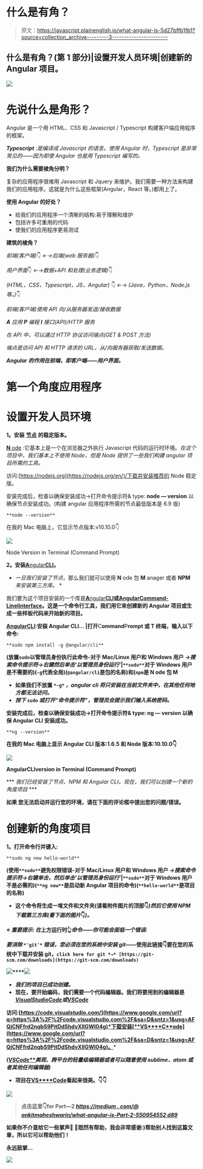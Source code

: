 # 什么是有角？

> 原文：<https://javascript.plainenglish.io/what-angular-is-5d27bffb1fb1?source=collection_archive---------3----------------------->

## 什么是有角？(第 1 部分)|设置开发人员环境|创建新的 Angular 项目。

![](img/da45a5b23e8d0155ce12329579d697b8.png)

# 先说什么是角形？

Angular 是一个用 HTML、CSS 和 Javascript / Typescript 构建客户端应用程序的框架。

***Typescript*** *:是编译成 Javascript 的语言。使用 Angular 时，Typescript 是非常常见的——因为即使 Angular 也是用 Typescript 编写的。*

**我们为什么需要棱角分明？**

复杂的应用程序很难用 Javascript 和 Jquery 来维护。我们需要一种方法来构建我们的应用程序。这就是为什么这些框架(Angular，React 等。)都用上了。

**使用 Angular 的好处？**

*   给我们的应用程序一个清晰的结构:易于理解和维护
*   包括许多可重用的代码
*   使我们的应用程序更易测试

**建筑的棱角？**

*前端(客户端)*👇 *←→后端(web 服务器)*👇

*用户界面*👇 *←→数据+API 和处理(业务逻辑)*👇

*(HTML，CSS，Typescript，JS，Angular)* 👇 *←→ (Java，Python，Node.js 等。)*👇

*前端(客户端)使用 API 向/从服务器发送/接收数据*

***A*** *应用* ***P*** *编程* ***I*** *接口(API)/HTTP 服务*

*在 API 中，可以通过 HTTP 协议访问端点(GET & POST 方法)*

*端点是访问 API 和 HTTP 请求的 URL，从/向服务器获取/发送数据。*

***Angular 的作用在前端，即客户端——用户界面。***

# 第一个角度应用程序

# 设置开发人员环境

**1。安装** [**节点**](https://nodejs.org) **的稳定版本。**

[**N** ode](https://nodejs.org) :它基本上是一个在浏览器之外执行 Javascript 代码的运行时环境。*在这个项目中，我们基本上不使用 Node，但是 Node 提供了一些我们构建 angular 项目所需的工具。*

访问:[https://nodejs.org](https://nodejs.org/en/)/下载并安装推荐的 Node 稳定版。

安装完成后，检查以确保安装成功->打开命令提示符& type: **node — version** 以确保节点安装成功。(构建 angular 应用程序所需的节点最低版本是 6.9 版)

```
**node --version**
```

在我的 Mac 电脑上，它显示节点版本:v10.10.0👇

![](img/43973c61c1355b59ae860e02ca420b7c.png)

Node Version in Terminal (Command Prompt)

**2。安装**[**A**ngular**CLI**](https://cli.angular.io/)**。**

* *一旦我们安装了节点*，那么我们就可以使用 **N** ode 包 **M** anager 或者 **NPM** *来安装第三方库。* *

我们要为这个项目安装的一个库是[**A**ngular**CLI**](https://cli.angular.io/)**或[**A**ngular**C**ommand-**L**ine**I**interface](https://cli.angular.io/)。这是一个命令行工具，我们用它来创建新的 Angular 项目或生成一些样板代码来开始新的项目。**

**[**A**ngular**CLI**](https://cli.angular.io/):安装 Angular CLI… |打开**C**ommand**P**rompt 或 **T** 终端，输入以下命令:**

```
**sudo npm install -g @angular/cli**
```

**(放置`sudo`以管理员身份执行此命令-对于 **Mac/Linux 用户**和 **Windows 用户** *→搜索命令提示符→右键然后单击‘以管理员身份运行’*|`**sudo**`对于 Windows 用户是不需要的)(`-g`代表全局)(`@angular/cli`是包的名称)和(`npm`是 **N** ode 包 **M****

*   **如果我们不放置 `*-g*` *，angular cli 将只安装在当前文件夹中，在其他任何地方都无法访问。***
*   ***按下* `sudo` *或打开“命令提示符”，管理员会提示我们输入系统密码。***

**安装完成后，检查以确保安装成功->打开命令提示符& type: **ng — version** 以确保 Angular CLI 安装成功。**

```
**ng --version**
```

**在我的 Mac 电脑上显示 Angular CLI 版本:1.6.5 和 Node 版本:10.10.0👇**

**![](img/363603164c041a7e0703247e33517a02.png)**

**AngularCLIversion in Terminal (Command Prompt)**

*** *我们已经安装了节点、NPM 和 Angular CLI。现在，我们可以创建一个新的角度项目* ***

**如果 **您无法启动并运行您的环境，请在下面的评论框中提出您的问题/错误。****

# **创建新的角度项目**

****1。打开命令行并键入:****

```
**sudo ng new hello-world**
```

**(使用`**sudo**`避免权限错误-对于 **Mac/Linux 用户**和 **Windows 用户** *→搜索命令提示符→右键单击，然后单击‘以管理员身份运行’*|`**sudo**`对于 Windows 用户不是必需的)(`**ng new**`是启动新 Angular 项目的命令)(`**hello-world**`是项目的名称)**

*   **这个命令将生成一堆文件和文件夹(请看附件图片的顶部👇*)然后它使用 NPM 下载第三方库(看下面的图片*👇*)。***

**⭐️ ***重要提示:*** *在*上方运行时👆*命令*——*你可能会面临一个错误:***

***要消除* `*'git'*` *错误，您必须在您的系统中安装 git*——使用此链接👇要在您的系统中下载并安装 git，`click here for git *→* [https://git-scm.com/downloads](https://git-scm.com/downloads)`**

**![](img/f4a199667aa91756eabfae2e7e659129.png)****![](img/30c95981b0266b62067d0895c1b30893.png)**

*   ***我们的项目已成功创建。***
*   **现在，要开始编码，我们需要一个代码编辑器。我们将要用到的编辑器是[***V****isual****S****tudio****C****ode*](https://www.google.com/url?q=https%3A%2F%2Fcode.visualstudio.com%2F&sa=D&sntz=1&usg=AFQjCNFfrd2nqbS9PitDdShdvXIIGWl04g)*或*[***VS******C****ode*](https://www.google.com/url?q=https%3A%2F%2Fcode.visualstudio.com%2F&sa=D&sntz=1&usg=AFQjCNFfrd2nqbS9PitDdShdvXIIGWl04g)**

**访问:[https://code.visualstudio.com/](https://www.google.com/url?q=https%3A%2F%2Fcode.visualstudio.com%2F&sa=D&sntz=1&usg=AFQjCNFfrd2nqbS9PitDdShdvXIIGWl04g)*下载安装[**VS****C**ode](https://www.google.com/url?q=https%3A%2F%2Fcode.visualstudio.com%2F&sa=D&sntz=1&usg=AFQjCNFfrd2nqbS9PitDdShdvXIIGWl04g)。***

***([***VS*******C****ode**](https://www.google.com/url?q=https%3A%2F%2Fcode.visualstudio.com%2F&sa=D&sntz=1&usg=AFQjCNFfrd2nqbS9PitDdShdvXIIGWl04g)**美观、跨平台的轻量级编辑器或者可以随意使用 sublime、atom 或者其他任何编辑器*)****

*   ****项目在[**VS****C**ode](https://www.google.com/url?q=https%3A%2F%2Fcode.visualstudio.com%2F&sa=D&sntz=1&usg=AFQjCNFfrd2nqbS9PitDdShdvXIIGWl04g)看起来很美。👇👇****

****![](img/fc677ee2b42c7b8a96e9528a4c572b38.png)****

> ****点击这里👇for Part—2
> [*https://medium . com/@ ankitmaheshwarin/what-angular-is-Part-2-550954552 d89*](https://medium.com/@AnkitMaheshwariIn/what-angular-is-part-2-550954552d89)****

****如果你不介意给它一些掌声👏 👏既然有帮助，我会非常感谢:)帮助别人找到这篇文章，所以它可以帮助他们！****

****永远鼓掌…****

****![](img/2f4712882de180d90c9dcdb0cb91ae69.png)****